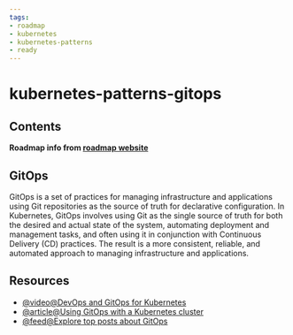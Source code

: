 ```yaml
---
tags:
- roadmap
- kubernetes
- kubernetes-patterns
- ready
---
```


# kubernetes-patterns-gitops

## Contents

__Roadmap info from [roadmap website](https://roadmap.sh/kubernetes/deployment-patterns/gitops)__

## GitOps

GitOps is a set of practices for managing infrastructure and applications using Git repositories as the source of truth for declarative configuration. In Kubernetes, GitOps involves using Git as the single source of truth for both the desired and actual state of the system, automating deployment and management tasks, and often using it in conjunction with Continuous Delivery (CD) practices. The result is a more consistent, reliable, and automated approach to managing infrastructure and applications.

## Resources

* [@video@DevOps and GitOps for Kubernetes](https://www.youtube.com/watch?v=PFLimPh5-wo)
* [@article@Using GitOps with a Kubernetes cluster](https://docs.gitlab.com/ee/user/clusters/agent/gitops.html)
* [@feed@Explore top posts about GitOps](https://app.daily.dev/tags/gitops?ref=roadmapsh)

